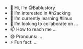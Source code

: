 - 👋 Hi, I’m @Bablustory
- 👀 I’m interested in #h2acking
- 🌱 I’m currently learning #linux
- 💞️ I’m looking to collaborate on ...
- 📫 How to reach me ...
- 😄 Pronouns: ...
- ⚡ Fun fact: ...

<!---
Bablustory/Bablustory is a ✨ special ✨ repository because its `README.md` (this file) appears on your GitHub profile.
You can click the Preview link to take a look at your changes.
--->
